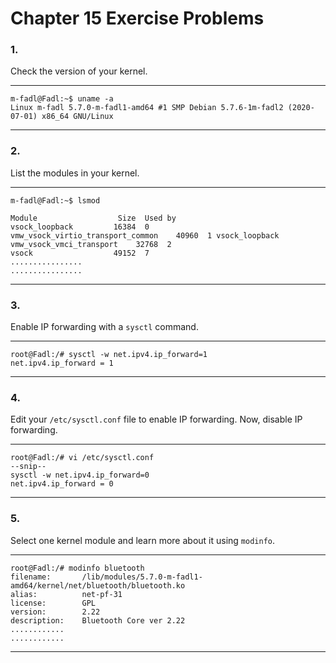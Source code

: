 # Chapter 15 Exercise Problems

### 1.

Check the version of your kernel.

---

```shell
m-fadl@Fadl:~$ uname -a
Linux m-fadl 5.7.0-m-fadl1-amd64 #1 SMP Debian 5.7.6-1m-fadl2 (2020-07-01) x86_64 GNU/Linux
```

---

### 2.

List the modules in your kernel.

---

```shell
m-fadl@Fadl:~$ lsmod

Module                  Size  Used by
vsock_loopback         16384  0
vmw_vsock_virtio_transport_common    40960  1 vsock_loopback
vmw_vsock_vmci_transport    32768  2
vsock                  49152  7 
................
................
```

---

### 3.

Enable IP forwarding with a `sysctl` command.

---

```shell
root@Fadl:/# sysctl -w net.ipv4.ip_forward=1
net.ipv4.ip_forward = 1
```

---

### 4.

Edit your `/etc/sysctl.conf` file to enable IP forwarding. Now, disable IP forwarding.

---

```shell
root@Fadl:/# vi /etc/sysctl.conf
--snip--
sysctl -w net.ipv4.ip_forward=0
net.ipv4.ip_forward = 0
```

---

### 5.

Select one kernel module and learn more about it using `modinfo`.

---

```shell
root@Fadl:/# modinfo bluetooth
filename:       /lib/modules/5.7.0-m-fadl1-amd64/kernel/net/bluetooth/bluetooth.ko
alias:          net-pf-31
license:        GPL
version:        2.22
description:    Bluetooth Core ver 2.22
............
............
```

---
